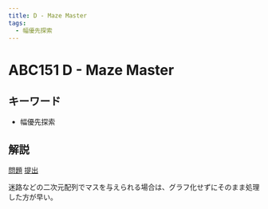 ```yaml
---
title: D - Maze Master
tags:
  - 幅優先探索
---
```


# ABC151 D - Maze Master

## キーワード

- 幅優先探索

## 解説

[問題](https://atcoder.jp/contests/abc151/tasks/abc151_d)
[提出](https://atcoder.jp/contests/abc151/submissions/41892019)

迷路などの二次元配列でマスを与えられる場合は、グラフ化せずにそのまま処理した方が早い。

